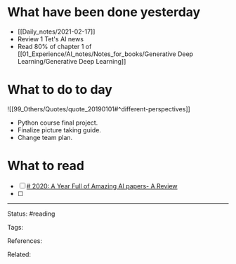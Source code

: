 # What have been done yesterday

- [[Daily_notes/2021-02-17]]
- Review 1 Tet's AI news
- Read 80% of chapter 1 of [[01_Experience/AI_notes/Notes_for_books/Generative Deep Learning/Generative Deep Learning]]

# What to do to day
![[99_Others/Quotes/quote_20190101#^different-perspectives]]

-   Python course final project.
-   Finalize picture taking guide.
-   Change team plan.

# What to read

- [ ] [# 2020: A Year Full of Amazing AI papers- A Review](https://github.com/louisfb01/Best_AI_paper_2020?fbclid=IwAR0-9NNctZ8N_JP0CTRLgLr1XCLi1MPyhr9X747a2l-AMVhFfTRzqduzUmI)
- [ ] 



---
Status: #reading 

Tags: 

References:

Related:
